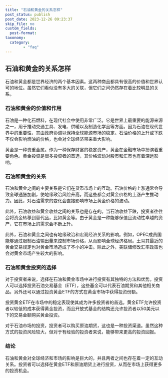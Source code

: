 ```yaml
---
title: "石油和黄金的关系怎样"
post_status: publish
post_date: 2023-12-26 09:23:37
skip_file: no
custom_fields: 
  post-format: 
taxonomy:
  category:
        - "faq"
---
```


## 石油和黄金的关系怎样

石油和黄金都是世界经济的两个基本因素。这两种商品都具有很高的价值和世界认可的地位。虽然它们看似没有多大的关联，但它们之间仍然存在着比较明显的关系。

### 石油和黄金的价值和作用

石油是一种化石燃料，在现代社会中使用非常广泛。它是世界上最重要的能源来源之一，用于推动交通工具、发电、供暖以及制造化学品等方面。因为石油在现代世界中的重要性，其由政府协调以保持全球能源市场的稳定。石油价格的上升或下跌不仅会影响燃油的价格，也会对全球经济带来重大影响。

黄金是一种贵重金属。作为一种保存财富的稳定资产，黄金在金融市场中扮演着重要角色。黄金投资是很多投资者的首选，其价格波动对股市和汇市也有着深远影响。

### 石油和黄金的关系

石油和黄金之间的主要关系是它们在货币市场上的互动。石油价格的上涨通常会导致全球通胀加剧，使地缘政治风险升高，而这些都会对黄金价格的上涨产生推动力。因此，对石油需求的变化会直接影响市场上黄金价格的波动。

此外，石油收益和黄金收益之间的关系也是存在的。当石油收益下跌，投资者往往会将资金转移到替代品，比如黄金等。由于黄金是一种能够保值且流动性卓越的资产，它在市场上的需求会不断上升。

此外，石油和黄金之间也有地缘政治和宏观经济关系的影响。例如，OPEC成员国能够通过限制石油输出量来控制市场价格，从而影响全球经济格局。土耳其最近的黄金交易规定也对黄金市场造成了不小的冲击。除此之外，美联储修改汇率政策也会对黄金市场产生较大的影响。

### 石油和黄金投资的选择

对于投资者来说，选择在石油和黄金市场中进行投资有其独特的方法和优势。投资人可以选择投资石油交易基金（ETF），这些基金可以代表石油期货和其他相关商品，另外还可以通过投资黄金ETF的方式在黄金市场中获得投资份额。

投资黄金ETF在市场中的稳定表现使其成为许多投资者的首选。黄金ETF允许投资者以较低的成本获得黄金投资，而且开放式基金的结构还允许投资者以50美元以下的交易金额购买黄金投资。

对于石油市场的投资，投资者可以购买原油期货，这也是一种投资渠道。虽然这种方式的投资风险较大，但对于有经验的投资者来说，能够带来更高的投资回报。

### 结论

石油和黄金对全球经济和市场的影响是巨大的，并且两者之间也存在着一定的互动关系。投资者可以选择在黄金ETF和原油期货上进行投资，从而在市场上获得更多的投资机会。
